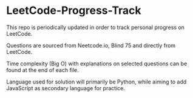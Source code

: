 # LeetCode-Progress-Track

This repo is periodically updated in order to track personal progress on LeetCode. 

Questions are sourced from Neetcode.io, Blind 75 and directly from LeetCode.

Time complexity (Big O) with explanations on selected questions can be found at the end of each file.

Language used for solution will primarily be Python, while aiming to add JavaScript as secondary language for practice.
